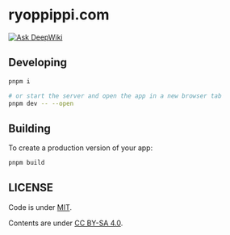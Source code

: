 # ryoppippi.com

[![Ask DeepWiki](https://deepwiki.com/badge.svg)](https://deepwiki.com/ryoppippi/ryoppippi.com)

<!-- DeepWiki badge generated by https://deepwiki.ryoppippi.com/ -->

## Developing

```bash
pnpm i

# or start the server and open the app in a new browser tab
pnpm dev -- --open
```

## Building

To create a production version of your app:

```bash
pnpm build
```

## LICENSE

Code is under [MIT](./LICENSE).

Contents are under [CC BY-SA 4.0](./LICENSE.content).
